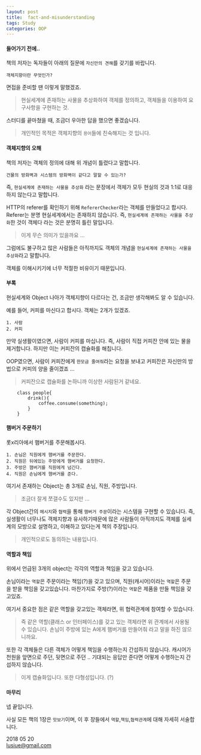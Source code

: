 ```yaml
---
layout: post
title:  fact-and-misunderstanding
tags: Study 
categories: OOP  
---   
```


#### 들어가기 전에.. 

책의 저자는 독자들이 아래의 질문에 `자신만의 견해`를 갖기를 바랍니다.

	객체지향이란 무엇인가? 

면접을 준비할 땐 이렇게 말했겠죠.

> 현실세계에 존재하는 사물을 추상화하여 객체를 정의하고, 객체들을 이용하여 요구사항을 구현하는 것.  
   
스터디를 끝마쳤을 때, 조금더 우아한 답을 했으면 좋겠습니다.     

> 개인적인 목적은 객체지향의 `용어`들에 친숙해지는 것 입니다.   

#### 객체지향의 오해

책의 저자는 객체의 정의에 대해 위 개념이 틀렸다고 말합니다.  

	건물의 방화벽과 시스템의 방화벽이 같다고 말할 수 있는가?

즉, `현실세계에 존재하는 사물을 추상화` 라는 문장에서 객체가 모두 현실의 것과 1:1로 대응하지 않는다고 말합니다.

HTTP의 referer를 확인하기 위해 `RefererChecker`라는 객체를 만들었다고 합시다.
Referer는 분명 현실세계에서는 존재하지 않습니다. 
즉, `현실세계에 존재하는 사물을 추상화`한 것이 객체다 라는 것은 분명히 틀린 말입니다.

> 이게 무슨 의미가 있을까요 ...  

그럼에도 불구하고 많은 사람들은 아직까지도 객체의 개념을 `현실세계에 존재하는 사물을 추상화`라고 말합니다.     

객체를 이해시키기에 너무 적절한 비유이기 때문입니다.

#### 부록   

현실세계와 Object 나아가 객체지향이 다르다는 건, 조금만 생각해봐도 알 수 있습니다.  

예를 들어, 커피를 마신다고 합시다.
객체는 2개가 있겠죠.

	1. 사람
	2. 커피   

만약 실생활이였으면, 사람이 커피를 마십니다. 즉, 사람이 직접 커피잔 안에 있는 물을 제거합니다. 
하지만 이는 커피잔의 캡슐화를 해칩니다. 

OOP였으면, 사람이 커피잔에게 `한모금 줄여줘`라는 요청을 보내고 커피잔은 자신만의 방법으로 커피의 양을 줄이겠죠 ... 

> 커피잔으로 캡슐화를 논하니까 이상한 사람된거 같네요.     

```{.java}
	class people{
		drink(){
			coffee.consume(something);
		}
	}
```

#### 햄버거 주문하기   

롯x리아에서 햄버거를 주문해봅시다.

	1. 손님은 직원에게 햄버거를 주문한다.
	2. 직원은 뒤에있는 주방에게 햄버거를 요청한다.
	3. 주방은 햄버거를 직원에게 넘긴다.
	4. 직원은 손님에게 햄버거를 준다.

여기서 존재하는 Object는 총 3개로 손님, 직원, 주방입니다.

> 조금더 잘게 쪼갤수도 있지만 ... 

각 Object간의 `메시지`와 `협력`을 통해 `햄버거 주문`이라는 시스템을 구현할 수 있습니다.
즉, 실생활이 너무나도 객체지향과 유사하기때문에 많은 사람들이 아직까지도 객체를 실세계의 모방으로 설명하고, 이해하고 있다는게 책의 주장입니다.  

> 개인적으로도 동의하는 내용입니다. 

#### 역할과 책임    

위에서 언급된 3개의 object는 각각의 역할과 책임을 갖고 있습니다.

손님이라는 `역할`은 주문이라는 책임(?)을 갖고 있으며,
직원(캐시어)이라는 `역할`은 주문을 받을 책임을 갖고있습니다.
마찬가지로 주방(?)이라는 `역할`은 제품을 만들 책임을 갖고있죠.

여기서 중요한 점은 같은 역할을 갖고있는 객체라면, 위 협력관계에 참여할 수 있습니다.

> 즉 같은 역할(클래스 or 인터페이스)를 갖고 있는 객체라면 위 관계에서 사용될 수 있습니다. 
> 손님이 주방에 있는 A에게 햄버거를 만들어줘 라고 말을 하진 않으니까요.

또한 각 객체들은 다른 객체가 어떻게 책임을 수행하는지 간섭하지 않습니다.
캐시어가 천원을 앞면으로 주던, 뒷면으로 주던 .. 기대되는 응답만 준다면 어떻게 수행하는지 간섭하지 않습니다.

> 이게 캡슐화입니다.
> 또한 다형성입니다. (?)


#### 마무리    

넵 끝입니다. 

사실 모든 책의 1장은 `맛보기`이며, 이 후 장들에서 `역할`,`책임`,`협력관계`에 대해 자세히 서술합니다.

2018 05 20       
lusiue@gmail.com


